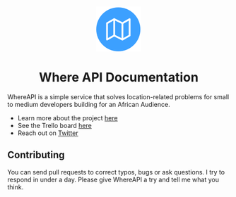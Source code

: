 <div align="center">
    <img src="./static/img/logo.svg" alt="WhereAPI logo">
    <h1 align="center">Where API Documentation</h1>
</div>

WhereAPI is a simple service that solves location-related problems for small to medium developers building for an African Audience.

- Learn more about the project [here](https://whereapi.xyz/)
- See the Trello board [here](https://trello.com/b/93xAfnnT/where-api-tracker)
- Reach out on [Twitter](https://twitter.com/vick_OnRails)

## Contributing

You can send pull requests to correct typos, bugs or ask questions. I try to respond in under a day. Please give WhereAPI a try and tell me what you think.
